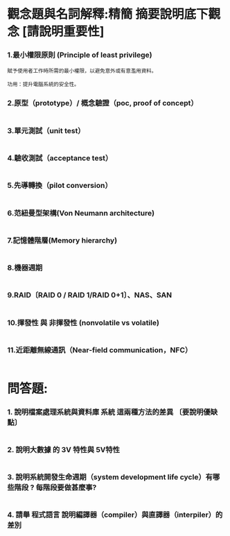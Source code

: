 # 觀念題與名詞解釋:精簡 摘要說明底下觀念 [請說明重要性]

### 1.最小權限原則 (Principle of least privilege)
```
賦予使用者工作時所需的最小權限，以避免意外或有意濫用資料。

功用：提升電腦系統的安全性。
```
### 2.原型（prototype）/ 概念驗證（poc, proof of concept）
```

```
### 3.單元測試（unit test）
```

```
### 4.驗收測試（acceptance test）
```

```
### 5.先導轉換（pilot conversion）
```

```
### 6.范紐曼型架構(Von Neumann architecture)
```

```
### 7.記憶體階層(Memory hierarchy)
```

```
### 8.機器週期
```

```
### 9.RAID〔RAID 0 / RAID 1/RAID 0+1〕、NAS、SAN
```

```
### 10.揮發性 與 非揮發性 (nonvolatile vs volatile)
```

```
### 11.近距離無線通訊（Near-field communication，NFC）
```

```
# 問答題:

### 1. 說明檔案處理系統與資料庫 系統 這兩種方法的差異 〔要說明優缺點〕
```

```
### 2. 說明大數據 的 3V 特性與 5V特性
```

```
### 3. 說明系統開發生命週期（system development life cycle）有哪些階段 ?  每階段要做甚麼事?
```

```
### 4. 請舉 程式語言 說明編譯器（compiler）與直譯器（interpiler）的差別
```

```
